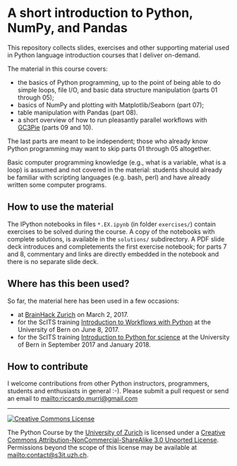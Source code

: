 A short introduction to Python, NumPy, and Pandas
=================================================

This repository collects slides, exercises and other supporting material used in
Python language introduction courses that I deliver on-demand.

The material in this course covers:

* the basics of Python programming, up to the point of being able to do simple loops,
  file I/O, and basic data structure manipulation (parts 01 through 05);
* basics of NumPy and plotting with Matplotlib/Seaborn (part 07);
* table manipulation with Pandas (part 08).
* a short overview of how to run pleasantly parallel workflows with [GC3Pie][7]
  (parts 09 and 10).

The last parts are meant to be independent; those who already know Python
programming may want to skip parts 01 through 05 altogether.

Basic computer programming knowledge (e.g., what is a variable, what is a loop)
is assumed and not covered in the material: students should already be familiar
with scripting languages (e.g. bash, perl) and have already written some
computer programs.

[2]: http://www.python.org/
[3]: http://www.numpy.org/
[4]: http://www.matplotlib.org/
[5]: http://seaborn.pydata.org/
[6]: http://pandas.pydata.org/
[7]: http://gc3pie.readthedocs.io/


How to use the material
-----------------------

The IPython notebooks in files `*.EX.ipynb` (in folder `exercises/`) contain
exercises to be solved during the course. A copy of the notebooks with complete
solutions, is available in the `solutions/` subdirectory. A PDF slide deck
introduces and completements the first exercise notebook; for parts 7 and 8,
commentary and links are directly embedded in the notebook and there is no
separate slide deck.


Where has this been used?
-------------------------

So far, the material here has been used in a few occasions:

* at [BrainHack Zurich][x1] on March 2, 2017.
* for the ScITS training [Introduction to Workflows with Python][x2]
  at the University of Bern on June 8, 2017.
* for the ScITS training [Introduction to Python for science][x3]
  at the University of Bern in September 2017 and January 2018.

[x1]: https://dynage.github.io/brainhack-zh/
[x2]: http://www.scits.unibe.ch/training/internal_training/introduction_to_workflows_with_python
[x3]: https://ilias.unibe.ch/goto_ilias3_unibe_crs_1148660.html

How to contribute
-----------------

I welcome contributions from other Python instructors, programmers,
students and enthusiasts in general :-).  Please submit a pull request
or send an email to <mailto:riccardo.murri@gmail.com>


--------

<a rel="license"
   href="http://creativecommons.org/licenses/by-nc-sa/3.0/">
       <img alt="Creative Commons License" style="border-width:0"
           src="http://i.creativecommons.org/l/by-nc-sa/3.0/80x15.png" />
</a>
<p>
The <span xmlns:dct="http://purl.org/dc/terms/" property="dct:title">Python Course</span>
by the <a xmlns:cc="http://creativecommons.org/ns#"
   href="http://www.s3it.uzh.ch/" property="cc:attributionName"
   rel="cc:attributionURL">University of Zurich</a> is licensed under a <a rel="license"
   href="http://creativecommons.org/licenses/by-nc-sa/3.0/">Creative
   Commons Attribution-NonCommercial-ShareAlike 3.0 Unported
   License</a>.
Permissions beyond the scope of this license may be available at <a xmlns:cc="http://creativecommons.org/ns#" href="mailto:contact@s3it.uzh.ch" rel="cc:morePermissions">mailto:contact@s3it.uzh.ch</a>.
</p>
